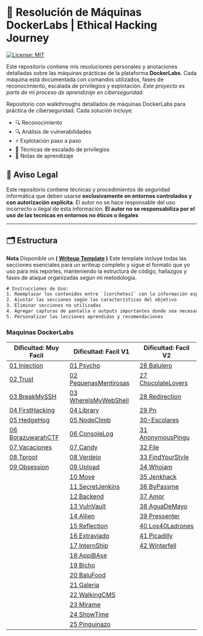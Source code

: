
<h1> 🧠 Resolución de Máquinas DockerLabs | Ethical Hacking Journey</h1>

[![License: MIT](https://img.shields.io/badge/License-MIT-blue.svg)](https://opensource.org/licenses/MIT)

Este repositorio contiene mis resoluciones personales y anotaciones detalladas sobre las máquinas prácticas de la plataforma **DockerLabs**. Cada máquina está documentada con comandos utilizados, fases de reconocimiento, escalada de privilegios y explotación.
*Este proyecto es parte de mi proceso de aprendizaje en ciberseguridad.*

Repositorio con walkthroughs detallados de máquinas DockerLabs para práctica de ciberseguridad. Cada solución incluye:
- 🔍 Reconocimiento
- 🔍 Análisis de vulnerabilidades
- ⚡ Explotación paso a paso
- 🚀 Técnicas de escalado de privilegios
- 📌 Notas de aprendizaje

## 📜 Aviso Legal  
Este repositorio contiene técnicas y procedimientos de seguridad informática que deben usarse **exclusivamente en entornos controlados y con autorización explícita**. El autor no se hace responsable del uso incorrecto o ilegal de esta información.
**El autor no se responsabiliza por el uso de las tecnicas en entornos no éticos o ilegales**

---
## 🗂 Estructura
**Nota** Disponible un **( [Writeup Template](/00-Template.md) )** Este template incluye todas las secciones esenciales para un writeup completo y sigue el formato que yo uso para mis reportes, manteniendo la estructura de código, hallazgos y fases de ataque organizadas segun mi metodologia.

```txt
# Instrucciones de Uso:
1. Reemplazar los contenidos entre `[corchetes]` con la información específica de la máquina
2. Ajustar las secciones según las características del objetivo
3. Eliminar secciones no utilizadas
4. Agregar capturas de pantalla o outputs importantes donde sea necesario
5. Personalizar las lecciones aprendidas y recomendaciones
```

### Maquinas DockerLabs

| Dificultad: Muy Facil                                              | Dificultad: Facil V1                                                    | Dificultad: Facil V2                                               |
| ------------------------------------------------------------------ | ----------------------------------------------------------------------- | ------------------------------------------------------------------ |
| [01 Injection](01-DockerLabs/01-MyFacil/01-Injection.md)           | [01 Psycho](01-DockerLabs/02-Facil/01-Psycho.md)                        | [26 Balulero](01-DockerLabs/02-Facil/26-Balulero.md)               |
| [02 Trust](01-DockerLabs/01-MyFacil/02-Trust.md)                   | [02 PequenasMentirosas](01-DockerLabs/02-Facil/02-PequenasMentirosa.md) | [27 ChocolateLovers](01-DockerLabs/02-Facil/27-ChocolateLovers.md) |
| [03 BreakMySSH](01-DockerLabs/01-MyFacil/03-BreakMySSH.md)         | [03 WhereIsMyWebShell](01-DockerLabs/02-Facil/03-WhereIsMyWebShell.md)  | [28 Redirection](01-DockerLabs/02-Facil/28-Redirection.md)         |
| [04 FirstHacking](01-DockerLabs/01-MyFacil/04-FirstHacking.md)     | [04 Library](01-DockerLabs/02-Facil/04-Library.md)                      | [29 Pn](01-DockerLabs/02-Facil/29-Pn.md)                           |
| [05 HedgeHog](01-DockerLabs/01-MyFacil/05-HedgeHog.md)             | [05 NodeClimb](01-DockerLabs/02-Facil/05-NodeClimb.md)                  | [30-Escolares](01-DockerLabs/02-Facil/30-Escolares.md)             |
| [06 BorazuwarahCTF](01-DockerLabs/01-MyFacil/06-BorazuwarahCTF.md) | [06 ConsoleLog](01-DockerLabs/02-Facil/06-ConsoleLog.md)                | [31 AnonymousPingu](01-DockerLabs/02-Facil/31-AnonymousPingu.md)   |
| [07 Vacaciones](01-DockerLabs/01-MyFacil/07-Vacaciones.md)         | [07 Candy](01-DockerLabs/02-Facil/07-Candy.md)                          | [32 File](01-DockerLabs/02-Facil/32-File.md)                       |
| [08 Tproot](01-DockerLabs/01-MyFacil/08-Tproot.md)                 | [08 Verdejo](01-DockerLabs/02-Facil/08-Verdejo.md)                      | [33 FindYourStyle](01-DockerLabs/02-Facil/33-FindYourStyle.md)     |
| [09 Obsession](01-DockerLabs/01-MyFacil/09-Obsession.md)           | [09 Upload](01-DockerLabs/02-Facil/09-Upload.md)                        | [34 Whoiam](01-DockerLabs/02-Facil/34-Whoiam.md)                   |
|                                                                    | [10 Move](01-DockerLabs/02-Facil/10-Move.md)                            | [35 Jenkhack](01-DockerLabs/02-Facil/35-Jenkhack.md)               |
|                                                                    | [11 SecretJenkins](01-DockerLabs/02-Facil/11-SecretJenkins.md)          | [36 ByPassme](01-DockerLabs/02-Facil/36-ByPassme.md)               |
|                                                                    | [12 Backend](01-DockerLabs/02-Facil/12-Backend.md)                      | [37 Amor](01-DockerLabs/02-Facil/37-Amor.md)                       |
|                                                                    | [13 VulnVault](01-DockerLabs/02-Facil/13-VulnVault.md)                  | [38 AguaDeMayo](01-DockerLabs/02-Facil/38-AguaDeMayo.md)           |
|                                                                    | [14 Allien](01-DockerLabs/02-Facil/14-Allien.md)                        | [39 Pressenter](01-DockerLabs/02-Facil/39-Pressenter.md)           |
|                                                                    | [15 Reflection](01-DockerLabs/02-Facil/15-Reflection.md)                | [40 Los40Ladrones](01-DockerLabs/02-Facil/40-Los40Ladrones.md)     |
|                                                                    | [16 Extraviado](01-DockerLabs/02-Facil/16-Extraviado.md)                | [41 Picadilly](01-DockerLabs/02-Facil/41-Picadilly.md)             |
|                                                                    | [17 InternShip](01-DockerLabs/02-Facil/17-InternShip.md)                | [42 Winterfell](01-DockerLabs/02-Facil/42-Winterfell.md)           |
|                                                                    | [18 AppiBAse](01-DockerLabs/02-Facil/18-AppiBAse.md)                    |                                                                    |
|                                                                    | [19 Bicho](01-DockerLabs/02-Facil/19-Bicho.md)                          |                                                                    |
|                                                                    | [20 BaluFood](01-DockerLabs/02-Facil/20-BaluFood.md)                    |                                                                    |
|                                                                    | [21 Galeria](01-DockerLabs/02-Facil/21-Galeria.md)                      |                                                                    |
|                                                                    | [22 WalkingCMS](01-DockerLabs/02-Facil/22-WalkingCMS.md)                |                                                                    |
|                                                                    | [23 Mirame](01-DockerLabs/02-Facil/23-Mirame.md)                        |                                                                    |
|                                                                    | [24 ShowTime](01-DockerLabs/02-Facil/24-ShowTime.md)                    |                                                                    |
|                                                                    | [25 Pinguinazo](01-DockerLabs/02-Facil/25-Pinguinazo.md)                |                                                                    |
